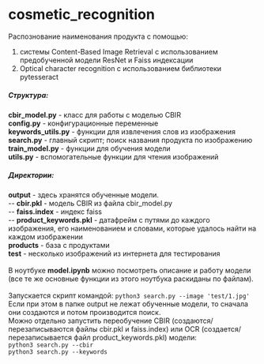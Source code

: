 # cosmetic_recognition

Распознование наименования продукта с помощью:
1) системы Content-Based Image Retrieval с использованием предобученной модели ResNet и Faiss индексации
2) Optical character recognition c использованием библиотеки pytesseract

<h5>Структура:</h5>  
<b>cbir_model.py</b> - класс для работы с моделью CBIR  <br>
<b>config.py</b> - конфигурационные переменные  <br>
<b>keywords_utils.py</b> - функции для извлечения слов из изображения  <br>
<b>search.py</b> - главный скрипт; поиск названия продукта по изображению  <br>
<b>train_model.py</b> - функции для обучения модели  <br>
<b>utils.py</b> - вспомогательные функции для чтения изображений  <br>

<h5>Директории: </h5> 
<b>output</b> - здесь хранятся обученные модели. <br>
 -- <b>cbir.pkl</b> - модель CBIR из файла cbir_model.py  <br>
 -- <b>faiss.index</b> - индекс faiss  <br>
 -- <b>product_keywords.pkl</b> - датафрейм с путями до каждого изображения, его наименованием и словами, которые удалось найти на каждом изображении  <br>
<b>products</b> - база с продуктами  <br>
<b>test</b> - несколько изображений из интернета для тестирования  <br>
<br>
В ноутбуке <b>model.ipynb</b> можно посмотреть описание и работу модели (все те же основные функции из этого ноутбука раскиданы по файлам). <br><br>
Запускается скрипт командой: <code>python3 search.py --image 'test/1.jpg'</code> <br>
Если при этом в папке output не лежат обученные модели, то сначала они создаются и потом производится поиск. <br>
Можно отдельно запустить переобучение CBIR (создаются/перезаписываются файлы cbir.pkl и faiss.index) или OCR 
(создается/перезаписывается файл product_keywords.pkl) модели: <br>
<code>python3 search.py --cbir</code> <br>
<code>python3 search.py --keywords</code> 
